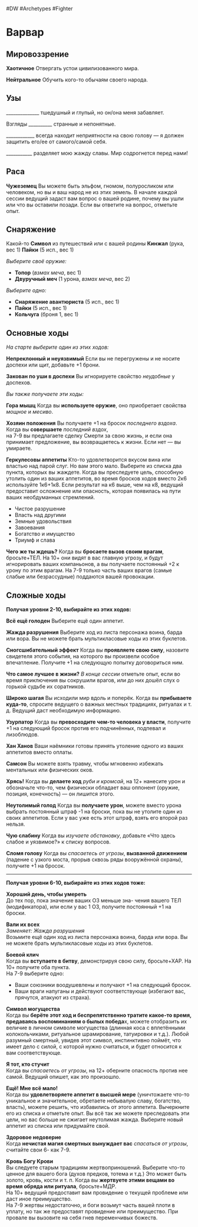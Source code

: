 #DW  #Archetypes #Fighter  

# Варвар

## Мировоззрение

**Хаотичное**
 Отвергать устои цивилизованного мира.

**Нейтральное**
 Обучить кого-то обычаям своего народа.

## Узы

\_\_\_\_\_\_\_\_\_\_\_\_\_\_ тшедушный и глупый, но он/она
меня забавляет.

Взгляды \_\_\_\_\_\_\_\_\_\_ странные и непонятные.

\_\_\_\_\_\_\_\_\_\_\_\_ всегда находит неприятности
на свою голову — я должен защитить его/ее от
самого/самой себя.

\_\_\_\_\_\_\_\_\_\_\_ разделяет мою жажду славы. Мир
содрогнется перед нами!

## Раса

**Чужеземец**
 Вы можете быть эльфом, гномом, полуросликом или человеком, но вы и ваш народ не из этих земель. В начале каждой сессии ведущий задаст вам вопрос о вашей родине, почему вы ушли или что вы оставили позади. Если вы ответите на вопрос, отметьте опыт.

## Снаряжение

Какой-то **Символ** из путешествий или с вашей родины
**Кинжал** (рука, вес 1)
**Пайки** (5 исп., вес 1)

*Выберите своё оружие:*
 - **Топор** (*взмах меча*, вес 1)
 - **Двуручный меч** (1 урона, *взмах меча*, вес 2)

*Выберите одно:*
 - **Снаряжение авантюриста** (5 исп., вес 1)
 - **Пайки** (5 исп., вес 1)
 - **Кольчуга** (броня 1, вес 1)

## Основные ходы

*На старте выберите один из этих ходов:*

**Непреклонный и неуязвимый** Если вы не перегружены и не носите доспехи или щит, добавьте +1 брони.

**Закован по уши в доспехи** Вы игнорируете свойство *неудобные* у доспехов.

*Вы также получаете эти ходы:*

**Гора мышц**
Когда вы **используете оружие**, оно приобретает свойства *мощное* и *месиво*.  

**Хозяин положения**
Вы получаете +1 на бросок *последнего вздоха*.  Когда вы **совершаете** *последний вздох*,  
на 7-9 вы предлагаете сделку Смерти  за свою жизнь, и если она принимает предложение, вы возвращаетесь к жизни. Если нет — вы умираете.  

**Геркулесовы аппетиты**
Кто-то удовлетворится вкусом вина или властью над парой слуг. Но вам этого мало. Выберите из списка два пункта, которых вы  жаждете. Когда вы преследуете цель, способную утолить один из ваших аппетитов, во время бросков ходов вместо 2к6 используйте 1к6+1к8. Если результат на к6 выше, чем на к8, ведущий предоставит осложнение или опасность, которая появилась на пути ваших необдуманных стремлений. 
- Чистое разрушение
- Власть над другими
- Земные удовольствия
- Завоевания
- Богатство и имущество
- Триумф и слава


**Чего же ты ждешь?**
Когда вы **бросаете вызов своим врагам**,  бросьте+ТЕЛ. 
На 10+ они видят в вас  главную угрозу, и будут игнорировать ваших  компаньонов, а вы получаете постоянный +2  к урону по этим врагам. 
На 7-9 только часть  ваших врагов (самые слабые или безрассудные) поддаются вашей провокации.

## Сложные ходы
**Получая уровни 2-10, выбирайте из этих ходов:**

**Всё ещё голоден**
Выберите ещё один аппетит.

**Жажда разрушения**
Выберите ход из листа персонажа воина, барда или вора. Вы не можете брать мультикласовые ходы из этих буклетов.

**Сногсшибательный эффект**
Когда вы **проявляете свою силу**, назовите свидетеля этого события, на которого вы произвели особое  впечатление. Получите +1 на следующую попытку договориться ним.

**Что самое лучшее в жизни?**
*В конце сессии* отметьте опыт, если во время приключения вы сокрушили врагов, или до них дошёл слух о горькой судьбе их соратников.  

**Широко шагая**
Вы исходили мир вдоль и поперёк. Когда вы **прибываете куда-то**, спросите ведущего о важных местных традициях, ритуалах и т. д. Ведущий даст необходимую информацию.  

**Узурпатор**
Когда вы **превосходите чем-то человека у власти**,  получите +1 на следующий бросок против его подчинённых, подпевал и лизоблюдов.

**Хан Ханов**
Ваши наёмники готовы принять утоление одного  из ваших аппетитов вместо оплаты.

**Самсон**
Вы можете взять травму, чтобы мгновенно избежать ментальных или физических оков.  

**Хрясь!**
Когда вы **делаете ход** *руби и кромсай*, на 12+ нанесите урон и обозначьте что-то, чем физически обладает ваш оппонент (оружие, позиция, конечность) — он лишится этого.  

**Неутолимый голод**
Когда вы **получаете урон**, можете вместо урона  выбрать постоянный штраф -1 на броски, пока вы не утолите один из своих аппетитов. Если у вас уже есть этот штраф, взять его второй раз нельзя.  

**Чую слабину**
Когда вы *изучаете обстановку*, добавьте «Что здесь  слабое и уязвимое?» к списку вопросов.  

**Сломя голову**
Когда вы *спасаетесь от угрозы*, **вызванной движением** (падение с узкого моста, прорыв сквозь ряды  вооружённой охраны), получите +1 на бросок.

---
**Получая уровни 6-10, выбирайте из этих ходов тоже:**

**Хороший день, чтобы умереть**  
До тех пор, пока значение ваших ОЗ меньше зна-  чения вашего ТЕЛ (модификатора), или если у вас 1  ОЗ, получите постоянный +1 на броски.

**Вали их всех**  
*Заменяет: Жажда разрушения*  
Возьмите ещё один ход из листа персонажа воина,  барда или вора. Вы не можете брать мультикласовые ходы из этих буклетов.

**Боевой клич**  
Когда вы **вступаете в битву**, демонстрируя свою  силу, бросьте+ХАР. 
На 10+ получите оба пункта.  
На 7-9 выберите одно:
- Ваши союзники воодушевлены и получают +1 на  следующий бросок.
- Ваши враги напуганы и действуют соответствующе (избегают вас, прячутся, атакуют из страха).  

**Символ могущества**  
Когда вы **берёте этот ход и беспрепятственно тратите какое-то время, предаваясь воспоминаниям о былых победа**х, можете отобразить их величие в личном символе могущества (длинная коса с вплетёнными колокольчиками, ритуальное шрамирование, татуировки и т.д.). Любой разумный смертный, увидев этот символ, инстинктивно поймёт, что имеет дело с силой, с которой нужно считаться,  и будет относится к вам соответствующе.

**Я тот, кто стучит**  
Когда вы *спасаетесь от угрозы*, на 12+ оберните  опасность против нее самой. Ведущий опишет, как  это произошло.  

**Ещё! Мне всё мало!**  
Когда вы **удовлетворяете аппетит в высшей мере**  (уничтожаете что-то уникальное и значительное,  обретаете небывалую славу, богатство, власть),  можете решить, что избавились от этого аппетита. Вычеркните его из списка и отметьте опыт. Вы всё так же можете преследовать эти цели, но вас больше не сжигает неутолимая жажда. Выберите новый аппетит из списка или придумайте свой.  

**Здоровое недоверие**  
Когда **нечистая магия смертных вынуждает вас**  *спасаться от угрозы*, считайте свои 6- как 7-9.  

**Кровь Богу Крови**  
Вы следуете старым традициям жертвоприношений. Выберите что-то ценное для вашего бога (духов  предков, тотема и т.д.) Это может быть золото, кровь, кости и т. п. Когда вы **жертвуете этими вещами во время обряда или ритуала**, бросьте+МДР.  
На 10+ ведущий предоставит вам провидение  о текущей проблеме или даст иное преимущество.  
На 7-9 жертвы недостаточно, и боги возьмут  часть вашей плоти в уплату, но так же предоставят  провидение или преимущество. 
При провале вы  вызовите на себя гнев переменчивых божеств.